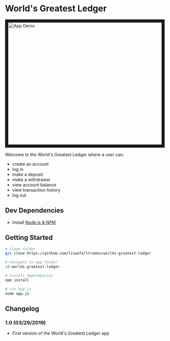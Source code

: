 # World's Greatest Ledger

<img src="assets/demo_loop.gif"
alt="App Demo" width="600" height="400" border="10" />

Welcome to the World's Greatest Ledger where a user can:
- create an account
- log in
- make a deposit
- make a withdrawal
- view account balance
- view transaction history
- log out

## Dev Dependencies
- Install [Node.js & NPM](https://nodejs.org/en/)

## Getting Started
``` bash
# clone folder
git clone https://github.com/lisaofalltrades/worlds-greatest-ledger

# navigate to app folder
cd worlds-greatest-ledger

# install dependencies
npm install

# run app.js
node app.js
```

## Changelog

### 1.0 (03/29/2019)
- First version of the World's Greatest Ledger app

